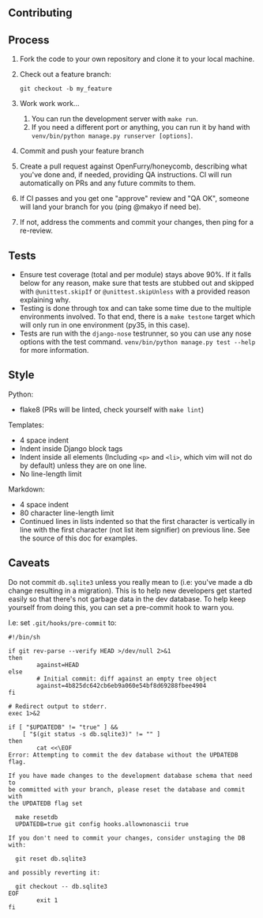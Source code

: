 Contributing
------------

## Process

1. Fork the code to your own repository and clone it to your local machine.
2. Check out a feature branch:

   `git checkout -b my_feature`
3. Work work work...
    1. You can run the development server with `make run`.
    2. If you need a different port or anything, you can run it by hand with
       `venv/bin/python manage.py runserver [options]`.
4. Commit and push your feature branch
5. Create a pull request against OpenFurry/honeycomb, describing what you've
   done and, if needed, providing QA instructions.  CI will run automatically on
   PRs and any future commits to them.
6. If CI passes and you get one "approve" review and "QA OK", someone will
   land your branch for you (ping @makyo if need be).
7. If not, address the comments and commit your changes, then ping for a
   re-review.

## Tests

* Ensure test coverage (total and per module) stays above 90%.  If it falls
  below for any reason, make sure that tests are stubbed out and skipped
  with `@unittest.skipIf` or `@unittest.skipUnless` with a provided reason
  explaining why.
* Testing is done through tox and can take some time due to the multiple
  environments involved.  To that end, there is a `make testone` target which
  will only run in one environment (py35, in this case).
* Tests are run with the `django-nose` testrunner, so you can use any nose
  options with the test command. `venv/bin/python manage.py test --help` for
  more information.

## Style

Python:

* flake8 (PRs will be linted, check yourself with `make lint`)

Templates:

* 4 space indent
* Indent inside Django block tags
* Indent inside all elements (Including `<p>` and `<li>`, which vim will not do
  by default) unless they are on one line.
* No line-length limit

Markdown:

* 4 space indent
* 80 character line-length limit
* Continued lines in lists indented so that the first character is vertically
  in line with the first character (not list item signifier) on previous
  line.  See the source of this doc for examples.

## Caveats

Do not commit `db.sqlite3` unless you really mean to (i.e: you've made a db
change resulting in a migration).  This is to help new developers get started
easily so that there's not garbage data in the dev database.  To help keep
yourself from doing this, you can set a pre-commit hook to warn you.

I.e: set `.git/hooks/pre-commit` to:

```shell
#!/bin/sh

if git rev-parse --verify HEAD >/dev/null 2>&1
then
        against=HEAD
else
        # Initial commit: diff against an empty tree object
        against=4b825dc642cb6eb9a060e54bf8d69288fbee4904
fi

# Redirect output to stderr.
exec 1>&2

if [ "$UPDATEDB" != "true" ] &&
    [ "$(git status -s db.sqlite3)" != "" ]
then
        cat <<\EOF
Error: Attempting to commit the dev database without the UPDATEDB flag.

If you have made changes to the development database schema that need to
be committed with your branch, please reset the database and commit with
the UPDATEDB flag set

  make resetdb
  UPDATEDB=true git config hooks.allownonascii true

If you don't need to commit your changes, consider unstaging the DB with:

  git reset db.sqlite3

and possibly reverting it:

  git checkout -- db.sqlite3
EOF
        exit 1
fi
```
